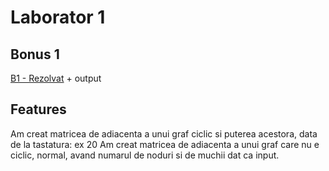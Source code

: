 # Laborator 1
## Bonus 1
[B1 - Rezolvat](Rezolvat) + output
## Features
Am creat matricea de adiacenta a unui graf ciclic si puterea acestora, data de la tastatura: ex 20
Am creat matricea de adiacenta a unui graf care nu e ciclic, normal, avand numarul de noduri si de muchii dat ca input.
